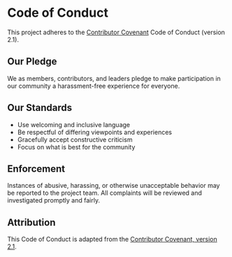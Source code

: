 # Code of Conduct

This project adheres to the [Contributor Covenant](https://www.contributor-covenant.org) Code of Conduct (version 2.1).

## Our Pledge
We as members, contributors, and leaders pledge to make participation in our community a harassment-free experience for everyone.

## Our Standards
- Use welcoming and inclusive language
- Be respectful of differing viewpoints and experiences
- Gracefully accept constructive criticism
- Focus on what is best for the community

## Enforcement
Instances of abusive, harassing, or otherwise unacceptable behavior may be reported to the project team.
All complaints will be reviewed and investigated promptly and fairly.

## Attribution
This Code of Conduct is adapted from the [Contributor Covenant, version 2.1](https://www.contributor-covenant.org/version/2/1/code_of_conduct/).
